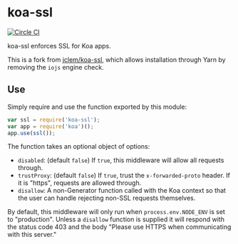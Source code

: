 # koa-ssl

[![Circle CI](https://circleci.com/gh/jclem/koa-ssl.svg?style=svg)](https://circleci.com/gh/jclem/koa-ssl)

koa-ssl enforces SSL for Koa apps. 

This is a fork from [jclem/koa-ssl](https://github.com/jclem/koa-ssl), which allows installation through Yarn by removing the `iojs` engine check.

## Use

Simply require and use the function exported by this module:

```javascript
var ssl = require('koa-ssl');
var app = require('koa')();
app.use(ssl());
```

The function takes an optional object of options:

- `disabled`: (default `false`) If `true`, this middleware will allow all
requests through.
- `trustProxy`: (default `false`) If `true`, trust the `x-forwarded-proto`
header. If it is "https", requests are allowed through.
- `disallow`: A non-Generator function called with the Koa context so that the
user can handle rejecting non-SSL requests themselves.

By default, this middleware will only run when `process.env.NODE_ENV` is set to
"production". Unless a `disallow` function is supplied it will respond with the
status code 403 and the body "Please use HTTPS when communicating with this
server."
